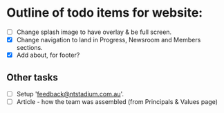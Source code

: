 

# Outline of todo items for website:

- [ ] Change splash image to have overlay & be full screen.
- [x] Change navigation to land in Progress, Newsroom and Members sections.
- [x] Add about, for footer?

## Other tasks

- [ ] Setup 'feedback@ntstadium.com.au'.
- [ ] Article - how the team was assembled (from Principals & Values page)
